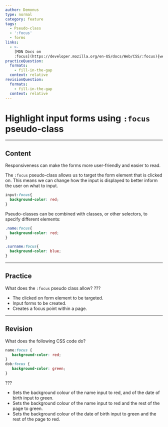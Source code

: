 ```yaml
---
author: Demonus
type: normal
category: feature
tags:
  - Pseudo-class
  - ':focus'
  - forms
links:
  - >-
    [MDN Docs on
    :focus](https://developer.mozilla.org/en-US/docs/Web/CSS/:focus){website}
practiceQuestion:
  formats:
    - fill-in-the-gap
  context: relative
revisionQuestion:
  formats:
    - fill-in-the-gap
  context: relative
---
```


# Highlight input forms using `:focus` pseudo-class


---

## Content

Responsiveness can make the forms more user-friendly and easier to read.

The `:focus` pseudo-class allows us to target the form element that is clicked on. This means we can change how the input is displayed to better inform the user on what to input.  

```css
input:focus{
  background-color: red;
}
```

Pseudo-classes can be combined with classes, or other selectors, to specify different elements:

```css
.name:focus{
  background-color: red;
}

.surname:focus{
  background-color: blue;
}
```


---

## Practice

What does the `:focus` pseudo class allow?
???

- The clicked on form element to be targeted.
- Input forms to be created.
- Creates a focus point within a page.


---

## Revision

What does the following CSS code do?

```css
name:focus {
   background-color: red;
}
dob:focus {
   background-color: green;
}
```

???

- Sets the background colour of the name input to red, and of the date of birth input to green.
- Sets the background colour of the name input to red and the rest of the page to green.
- Sets the background colour of the date of birth input to green and the rest of the page to red.
